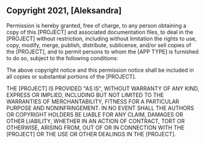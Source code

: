 ## Copyright 2021, [Aleksandra]

Permission is hereby granted, free of charge, to any person obtaining a copy of this [PROJECT] and associated documentation files, to deal in the [PROJECT] without restriction, including without limitation the rights to use, copy, modify, merge, publish, distribute, sublicense, and/or sell copies of the [PROJECT], and to permit persons to whom the [APP TYPE] is furnished to do so, subject to the following conditions:

The above copyright notice and this permission notice shall be included in all copies or substantial portions of the [PROJECT].

THE [PROJECT] IS PROVIDED "AS IS", WITHOUT WARRANTY OF ANY KIND, EXPRESS OR IMPLIED, INCLUDING BUT NOT LIMITED TO THE WARRANTIES OF MERCHANTABILITY, FITNESS FOR A PARTICULAR PURPOSE AND NONINFRINGEMENT. IN NO EVENT SHALL THE AUTHORS OR COPYRIGHT HOLDERS BE LIABLE FOR ANY CLAIM, DAMAGES OR OTHER LIABILITY, WHETHER IN AN ACTION OF CONTRACT, TORT OR OTHERWISE, ARISING FROM, OUT OF OR IN CONNECTION WITH THE [PROJECT] OR THE USE OR OTHER DEALINGS IN THE [PROJECT].
